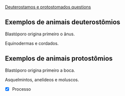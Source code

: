 [Deuterostamos e protostomados questions](Deuterostamos%20e%20protostomados%20questions.md)

## Exemplos de animais deuterostômios
Blastóporo origina primeiro o ânus.

Equinodermas e cordados.

## Exemplos de animais protostômios

Blastóporo origina primeiro a boca.

Asquelmintos, anelídeos e moluscos.

- [x] Processo 
